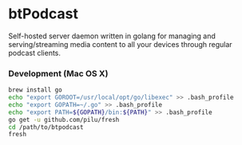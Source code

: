 btPodcast
=========

Self-hosted server daemon written in golang for managing and serving/streaming
media content to all your devices through regular podcast clients.


### Development (Mac OS X)

```bash
brew install go
echo "export GOROOT=/usr/local/opt/go/libexec" >> .bash_profile
echo "export GOPATH=~/.go" >> .bash_profile
echo "export PATH=${GOPATH}/bin:${PATH}" >> .bash_profile
go get -u github.com/pilu/fresh
cd /path/to/btpodcast
fresh
```
